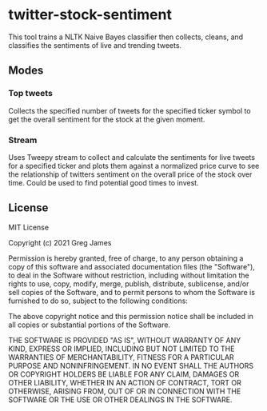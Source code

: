 # twitter-stock-sentiment
This tool trains a NLTK Naive Bayes classifier then collects, cleans, and classifies the sentiments of live and trending tweets.

## Modes

### Top tweets

Collects the specified number of tweets for the specified ticker symbol to get the overall sentiment for the stock at the given moment.

### Stream

Uses Tweepy stream to collect and calculate the sentiments for live tweets for a specified ticker and plots them against a normalized price curve to see the relationship of twitters sentiment on the overall price of the stock over time. Could be used to find potential good times to invest.

## License
MIT License

Copyright (c) 2021 Greg James

Permission is hereby granted, free of charge, to any person obtaining a copy
of this software and associated documentation files (the "Software"), to deal
in the Software without restriction, including without limitation the rights
to use, copy, modify, merge, publish, distribute, sublicense, and/or sell
copies of the Software, and to permit persons to whom the Software is
furnished to do so, subject to the following conditions:

The above copyright notice and this permission notice shall be included in all
copies or substantial portions of the Software.

THE SOFTWARE IS PROVIDED "AS IS", WITHOUT WARRANTY OF ANY KIND, EXPRESS OR
IMPLIED, INCLUDING BUT NOT LIMITED TO THE WARRANTIES OF MERCHANTABILITY,
FITNESS FOR A PARTICULAR PURPOSE AND NONINFRINGEMENT. IN NO EVENT SHALL THE
AUTHORS OR COPYRIGHT HOLDERS BE LIABLE FOR ANY CLAIM, DAMAGES OR OTHER
LIABILITY, WHETHER IN AN ACTION OF CONTRACT, TORT OR OTHERWISE, ARISING FROM,
OUT OF OR IN CONNECTION WITH THE SOFTWARE OR THE USE OR OTHER DEALINGS IN THE
SOFTWARE.
